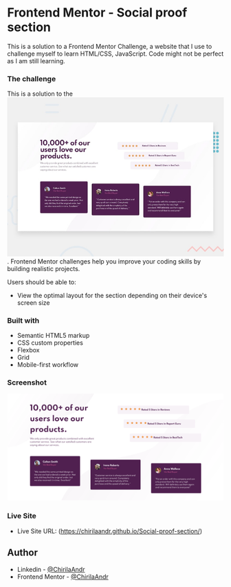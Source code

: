 # Frontend Mentor - Social proof section

This is a solution to a Frontend Mentor Challenge, a website that I use to challenge myself to learn HTML/CSS, JavaScript.
Code might not be perfect as I am still learning.


### The challenge

This is a solution to the ![Design preview for the Social proof section coding challenge](./design/desktop-preview.jpg). 
Frontend Mentor challenges help you improve your coding skills by building realistic projects. 

Users should be able to:

- View the optimal layout for the section depending on their device's screen size

### Built with

- Semantic HTML5 markup
- CSS custom properties
- Flexbox
- Grid
- Mobile-first workflow

### Screenshot

![Screenshot](./screenshot.png)

### Live Site

- Live Site URL: (https://chirilaandr.github.io/Social-proof-section/)


## Author

- Linkedin - [@ChirilaAndr](https://www.linkedin.com/in/chirilaandr/)
- Frontend Mentor - [@ChirilaAndr](https://www.frontendmentor.io/profile/ChirilaAndr)
